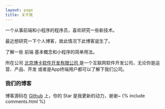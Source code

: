 ```yaml
---
layout: page
title: 关于我 
---
```


一个从事前端和小程序的程序员，喜欢研究一些新技术。
<p>
最近想研究一下个人博客，故此情况下此博客诞生了。
<p>
了解一些 前端 基本概念和小程序的简单用法。
<p>

所在公司
<a target="_blank" href="http://www.boka.cn/"> 北京博卡软件开发有限公司 </a>
是一个互联网软件开发公司，无论你是运营、产品、开发 或者是App终端用户都可以了解下我们公司。
<p>
<h3> 我们的博客 </h3>   
博客源码在 <a target="_blank" href='https://github.com/leopardpan/leopardpan.github.io/'>Github</a> 上，你的 Star 是我更新的动力，谢谢~
{% include comments.html %}

